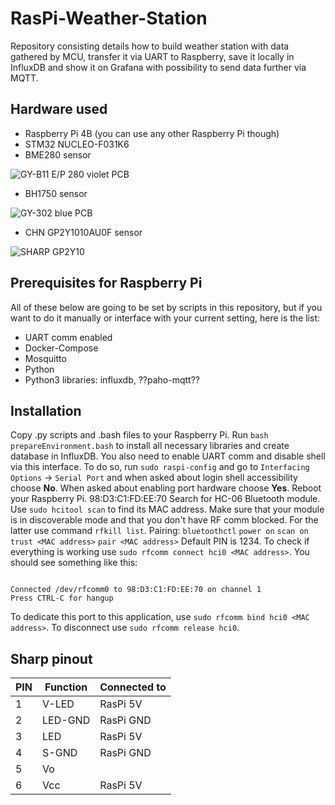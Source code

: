 # RasPi-Weather-Station

Repository consisting details how to build weather station with data gathered by MCU, transfer it via UART to Raspberry, save it locally in InfluxDB and show it on Grafana with possibility to send data further via MQTT.

## Hardware used

- Raspberry Pi 4B (you can use any other Raspberry Pi though)
- STM32 NUCLEO-F031K6
- BME280 sensor

![GY-B11 E/P 280 violet PCB](https://cdn2.botland.com.pl/44358-pdt_540/bme280-czujnik-wilgotnosci-temperatury-oraz-cisnienia-110kpa-i2cspi-33v.jpg)

- BH1750 sensor

![GY-302 blue PCB](https://cdn1.botland.com.pl/58777-pdt_540/czujnik-natezenia-swiatla-bh1750.jpg)

- CHN GP2Y1010AU0F sensor

![SHARP GP2Y10](https://nettigo.pl/system/images/887/big.jpg?1446026909)

## Prerequisites for Raspberry Pi

All of these below are going to be set by scripts in this repository, but if you want to do it manually or interface with your current setting, here is the list:

- UART comm enabled
- Docker-Compose
- Mosquitto
- Python
- Python3 libraries: influxdb, ??paho-mqtt??

## Installation

Copy .py scripts and .bash files to your Raspberry Pi. Run `bash prepareEnvironment.bash` to install all necessary libraries and create database in InfluxDB.
You also need to enable UART comm and disable shell via this interface. To do so, run `sudo raspi-config` and go to `Interfacing Options` -> `Serial Port` and when asked about login shell accessibility choose **No**. When asked about enabling port hardware choose **Yes**. Reboot your Raspberry Pi.
98:D3:C1:FD:EE:70
Search for HC-06 Bluetooth module. Use `sudo hcitool scan` to find its MAC address. Make sure that your module is in discoverable mode and that you don't have RF comm blocked. For the latter use command `rfkill list`.
Pairing:
`bluetoothctl`
`power on`
`scan on`
`trust <MAC address>`
`pair <MAC address>`
Default PIN is 1234.
To check if everything is working use `sudo rfcomm connect hci0 <MAC address>`. You should see something like this:

```rfcomm

Connected /dev/rfcomm0 to 98:D3:C1:FD:EE:70 on channel 1
Press CTRL-C for hangup

```

To dedicate this port to this application, use `sudo rfcomm bind hci0 <MAC address>`.
To disconnect use `sudo rfcomm release hci0`.

## Sharp pinout

| PIN | Function    | Connected to              |
| --- | ----------- | ------------------------- |
| 1   | V-LED       | RasPi 5V    |
| 2   | LED-GND     | RasPi GND   |
| 3   | LED         | RasPi 5V    |
| 4   | S-GND       | RasPi GND   |
| 5   | Vo          |    |
| 6   | Vcc         | RasPi 5V    |
